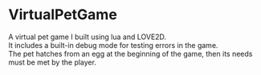 # VirtualPetGame
A virtual pet game I built using lua and LOVE2D.<br>
It includes a built-in debug mode for testing errors in the game.<br>
The pet hatches from an egg at the beginning of the game, then its needs must be met by the player.<br>
